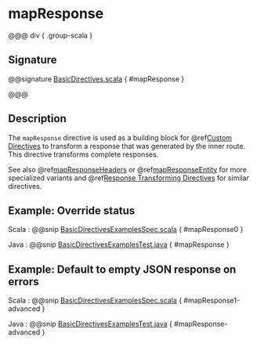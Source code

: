 # mapResponse

@@@ div { .group-scala }

## Signature

@@signature [BasicDirectives.scala](/akka-http/src/main/scala/akka/http/scaladsl/server/directives/BasicDirectives.scala) { #mapResponse }

@@@

## Description

The `mapResponse` directive is used as a building block for @ref[Custom Directives](../custom-directives.md) to transform a response that
was generated by the inner route. This directive transforms complete responses.

See also @ref[mapResponseHeaders](mapResponseHeaders.md) or @ref[mapResponseEntity](mapResponseEntity.md) for more specialized variants and
@ref[Response Transforming Directives](index.md#response-transforming-directives) for similar directives.

## Example: Override status

Scala
:  @@snip [BasicDirectivesExamplesSpec.scala](/docs/src/test/scala/docs/http/scaladsl/server/directives/BasicDirectivesExamplesSpec.scala) { #mapResponse0 }

Java
:  @@snip [BasicDirectivesExamplesTest.java](/docs/src/test/java/docs/http/javadsl/server/directives/BasicDirectivesExamplesTest.java) { #mapResponse }

## Example: Default to empty JSON response on errors

Scala
:  @@snip [BasicDirectivesExamplesSpec.scala](/docs/src/test/scala/docs/http/scaladsl/server/directives/BasicDirectivesExamplesSpec.scala) { #mapResponse1-advanced }

Java
:  @@snip [BasicDirectivesExamplesTest.java](/docs/src/test/java/docs/http/javadsl/server/directives/BasicDirectivesExamplesTest.java) { #mapResponse-advanced }
